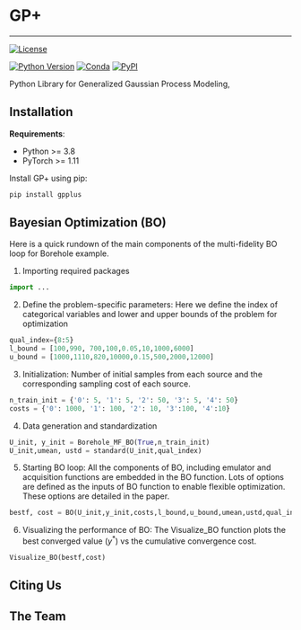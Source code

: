 # GP+
---
[![License](https://img.shields.io/badge/license-MIT-green.svg)](LICENSE)

[![Python Version](https://img.shields.io/badge/python-3.8+-blue.svg)](https://www.python.org/downloads/)
[![Conda](https://img.shields.io/conda/v/gpytorch/gpytorch.svg)](https://anaconda.org/gpytorch/gpytorch)
[![PyPI](https://img.shields.io/pypi/v/gpytorch.svg)](https://pypi.org/project/gpytorch)

Python Library for Generalized Gaussian Process Modeling,


## Installation

**Requirements**:
- Python >= 3.8
- PyTorch >= 1.11

Install GP+ using pip:

```bash
pip install gpplus
```
## Bayesian Optimization (BO)
Here is a quick rundown of the main components of the multi-fidelity BO loop for Borehole example.
  1. Importing required packages
```python
import ...
```
  2. Define the problem-specific parameters: Here we define the index of categorical variables and lower and upper bounds of the problem for optimization
```python
qual_index={8:5}
l_bound = [100,990, 700,100,0.05,10,1000,6000]            
u_bound = [1000,1110,820,10000,0.15,500,2000,12000]
```
  3. Initialization: Number of initial samples from each source and the corresponding sampling cost of each source.
```python
n_train_init = {'0': 5, '1': 5, '2': 50, '3': 5, '4': 50}
costs = {'0': 1000, '1': 100, '2': 10, '3':100, '4':10} 
```
  4. Data generation and standardization
```python
U_init, y_init = Borehole_MF_BO(True,n_train_init)           
U_init,umean, ustd = standard(U_init,qual_index)
```
  5. Starting BO loop: All the components of BO, including emulator and acquisition functions are embedded in the BO function. Lots of options are defined as the inputs of BO function to enable flexible optimization. These options are detailed in the paper.
```python
bestf, cost = BO(U_init,y_init,costs,l_bound,u_bound,umean,ustd,qual_index,Borehole_MF)
```

  6. Visualizing the performance of BO: The Visualize_BO function plots the best converged value ($y^*$) vs the cumulative convergence cost.
```python
Visualize_BO(bestf,cost)
```


## Citing Us


## The Team


